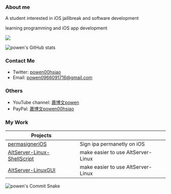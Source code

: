 
### About me 

A student interested in iOS jaillbreak and software development

learning programming and iOS app development

<a href="https://www.codewars.com/users/powenn" >
  <img src="https://www.codewars.com/users/powenn/badges/large?logo=true"/>
</a>

![powen's GitHub stats](https://github-readme-stats.vercel.app/api?username=powenn&show_icons=true&theme=tokyonight&count_private=true)

### Contact Me
* Twitter: [powen00hsiao](https://twitter.com/powen00hsiao)
* Email: powen0966091716@gmail.com

### Others  
* YouTube channel: [蕭博文powen](https://youtube.com/channel/UC10pdtvFTDo60X-aXvbNy7w)
* PayPal: [蕭博文powen00hsiao](https://www.paypal.com/paypalme/powen00hsiao)

### My Work
| Projects                                                  |                                                                                |
|-----------------------------------------------------------|--------------------------------------------------------------------------------|
| [permasigneriOS](https://github.com/powenn/permasigneriOS)         | Sign ipa permanetly on iOS |
| [AltServer-Linux-ShellScript](https://github.com/powenn/AltServer-Linux-ShellScript)         | make easier to use AltServer-Linux |
| [AltServer-LinuxGUI](https://github.com/powenn/AltServer-LinuxGUI)         | make easier to use AltServer-Linux |

![powen's Commit Snake](https://github.com/powenn/powenn/blob/output/github-contribution-grid-snake.gif)

 


[1]:https://github.com/powenn/powenn/blob/main/photos/02.gif
